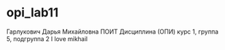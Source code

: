 # opi_lab11
Гарлукович
Дарья
Михайловна
ПОИТ
Дисциплина (ОПИ)
курс 1, группа 5, подгруппа 2
I love mikhail